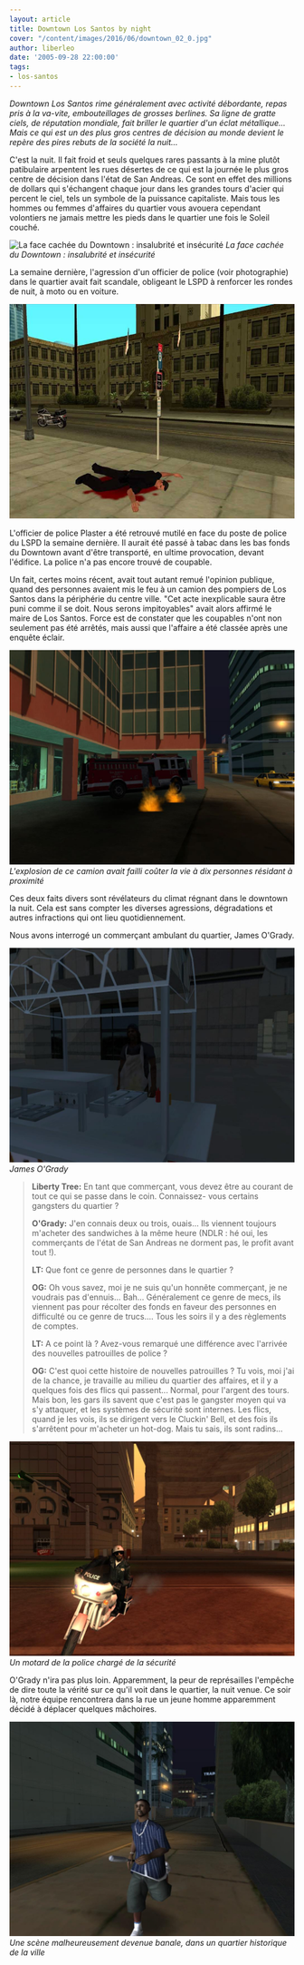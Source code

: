 ```yaml
---
layout: article
title: Downtown Los Santos by night
cover: "/content/images/2016/06/downtown_02_0.jpg"
author: liberleo
date: '2005-09-28 22:00:00'
tags:
- los-santos
---
```


_Downtown Los Santos rime généralement avec activité débordante, repas pris à la va-vite, embouteillages de grosses berlines. Sa ligne de gratte ciels, de réputation mondiale, fait briller le quartier d'un éclat métallique... Mais ce qui est un des plus gros centres de décision au monde devient le repère des pires rebuts de la société la nuit..._

C'est la nuit. Il fait froid et seuls quelques rares passants à la mine plutôt patibulaire arpentent les rues désertes de ce qui est la journée le plus gros centre de décision dans l'état de San Andreas. Ce sont en effet des millions de dollars qui s'échangent chaque jour dans les grandes tours d'acier qui percent le ciel, tels un symbole de la puissance capitaliste. Mais tous les hommes ou femmes d'affaires du quartier vous avouera cependant volontiers ne jamais mettre les pieds dans le quartier une fois le Soleil couché.

![La face cachée du Downtown : insalubrité et insécurité](/content/images/2005/01/downtown_01_0.jpg)
_La face cachée du Downtown : insalubrité et insécurité_

La semaine dernière, l'agression d'un officier de police (voir photographie) dans le quartier avait fait scandale, obligeant le LSPD à renforcer les rondes de nuit, à moto ou en voiture.

![](/content/images/2005/01/Photo_choc_01.jpg)

L'officier de police Plaster a été retrouvé mutilé en face du poste de police du LSPD la semaine dernière. Il aurait été passé à tabac dans les bas fonds du Downtown avant d'être transporté, en ultime provocation, devant l'édifice. La police n'a pas encore trouvé de coupable.

Un fait, certes moins récent, avait tout autant remué l'opinion publique, quand des personnes avaient mis le feu à un camion des pompiers de Los Santos dans la périphérie du centre ville. "Cet acte inexplicable saura être puni comme il se doit. Nous serons impitoyables" avait alors affirmé le maire de Los Santos. Force est de constater que les coupables n'ont non seulement pas été arrêtés, mais aussi que l'affaire a été classée après une enquête éclair.

![L'explosion de ce camion avait failli coûter la vie à dix personnes résidant à proximité](/content/images/2005/01/firefighter_01.jpg)
_L'explosion de ce camion avait failli coûter la vie à dix personnes résidant à proximité_

Ces deux faits divers sont révélateurs du climat régnant dans le downtown la nuit. Cela est sans compter les diverses agressions, dégradations et autres infractions qui ont lieu quotidiennement.

Nous avons interrogé un commerçant ambulant du quartier, James O'Grady.

![James O'Grady](/content/images/2005/01/Passant_07.jpg)
_James O'Grady_

> **Liberty Tree:** En tant que commerçant, vous devez être au courant de tout ce qui se passe dans le coin. Connaissez- vous certains gangsters du quartier ?
> 
> **O'Grady:** J'en connais deux ou trois, ouais... Ils viennent toujours m'acheter des sandwiches à la même heure (NDLR : hé oui, les commerçants de l'état de San Andreas ne dorment pas, le profit avant tout !).
> 
> **LT:** Que font ce genre de personnes dans le quartier ?
> 
> **OG:** Oh vous savez, moi je ne suis qu'un honnête commerçant, je ne voudrais pas d'ennuis... Bah... Généralement ce genre de mecs, ils viennent pas pour récolter des fonds en faveur des personnes en difficulté ou ce genre de trucs.... Tous les soirs il y a des règlements de comptes.
> 
> **LT:** A ce point là ? Avez-vous remarqué une différence avec l'arrivée des nouvelles patrouilles de police ?
> 
> **OG:** C'est quoi cette histoire de nouvelles patrouilles ? Tu vois, moi j'ai de la chance, je travaille au milieu du quartier des affaires, et il y a quelques fois des flics qui passent... Normal, pour l'argent des tours. Mais bon, les gars ils savent que c'est pas le gangster moyen qui va s'y attaquer, et les systèmes de sécurité sont internes. Les flics, quand je les vois, ils se dirigent vers le Cluckin' Bell, et des fois ils s'arrêtent pour m'acheter un hot-dog. Mais tu sais, ils sont radins...

![Un motard de la police chargé de la sécurité](/content/images/2005/01/un_%20flic02.jpg)
_Un motard de la police chargé de la sécurité_

O'Grady n'ira pas plus loin. Apparemment, la peur de représailles l'empêche de dire toute la vérité sur ce qu'il voit dans le quartier, la nuit venue. Ce soir là, notre équipe rencontrera dans la rue un jeune homme apparemment décidé à déplacer quelques mâchoires.

![Une scène malheureusement devenue banale, dans un quartier historique de la ville](/content/images/2005/01/Gangsta02.jpg)
_Une scène malheureusement devenue banale, dans un quartier historique de la ville_

<!--kg-card-end: markdown-->
